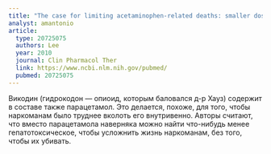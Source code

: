 ```yaml
---
title: "The case for limiting acetaminophen-related deaths: smaller doses and unbundling the opioid-acetaminophen compounds"
analyst: amantonio
article:
  type: 20725075
  authors: Lee
  year: 2010
  journal: Clin Pharmacol Ther
  link: https://www.ncbi.nlm.nih.gov/pubmed/
  pubmed: 20725075
---
```


Викодин (гидрокодон — опиоид, которым баловался д-р Хауз) содержит в составе также парацетамол. Это делается, похоже, для того, чтобы наркоманам было труднее вколоть его внутривенно. Авторы считают, что вместо парацетамола наверняка можно найти что-нибудь менее гепатотоксическое, чтобы усложнить жизнь наркоманам, без того, чтобы их убивать.
